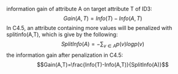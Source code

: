 information gain of attribute A on target attribute T of ID3:
$$Gain(A,T)=Info(T)-Info(A,T)$$
In C4.5, an attribute containing more values will be penalized with splitinfo(A,T), which is give by the following:
$$SplitInfo(A)=-\sum_{v\in A}p(v)logp(v)$$
the information gain after penalization in C4.5:
$$Gain(A,T)=\frac{Info(T)-Info(A,T)}{SplitInfo(A)}$$